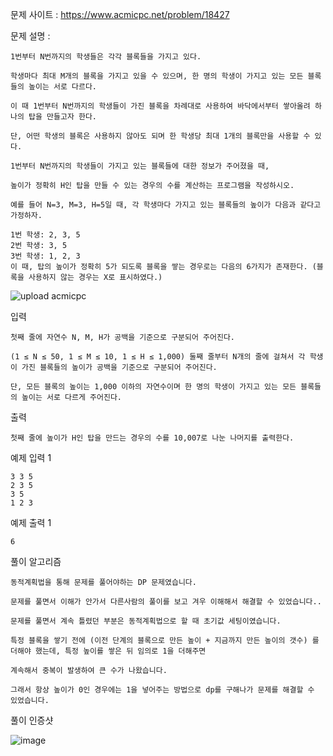 문제 사이트 : https://www.acmicpc.net/problem/18427

문제 설명 :

    1번부터 N번까지의 학생들은 각각 블록들을 가지고 있다. 
    
    학생마다 최대 M개의 블록을 가지고 있을 수 있으며, 한 명의 학생이 가지고 있는 모든 블록들의 높이는 서로 다르다. 
    
    이 때 1번부터 N번까지의 학생들이 가진 블록을 차례대로 사용하여 바닥에서부터 쌓아올려 하나의 탑을 만들고자 한다.

    단, 어떤 학생의 블록은 사용하지 않아도 되며 한 학생당 최대 1개의 블록만을 사용할 수 있다.

    1번부터 N번까지의 학생들이 가지고 있는 블록들에 대한 정보가 주어졌을 때, 
    
    높이가 정확히 H인 탑을 만들 수 있는 경우의 수를 계산하는 프로그램을 작성하시오.

    예를 들어 N=3, M=3, H=5일 때, 각 학생마다 가지고 있는 블록들의 높이가 다음과 같다고 가정하자.

    1번 학생: 2, 3, 5
    2번 학생: 3, 5
    3번 학생: 1, 2, 3
    이 때, 탑의 높이가 정확히 5가 되도록 블록을 쌓는 경우로는 다음의 6가지가 존재한다. (블록을 사용하지 않는 경우는 X로 표시하였다.)

![upload acmicpc](https://user-images.githubusercontent.com/57944215/210134763-61643fd1-14fc-46a1-ac0f-d512cf51845f.jpg)


입력

    첫째 줄에 자연수 N, M, H가 공백을 기준으로 구분되어 주어진다. 
    
    (1 ≤ N ≤ 50, 1 ≤ M ≤ 10, 1 ≤ H ≤ 1,000) 둘째 줄부터 N개의 줄에 걸쳐서 각 학생이 가진 블록들의 높이가 공백을 기준으로 구분되어 주어진다.

    단, 모든 블록의 높이는 1,000 이하의 자연수이며 한 명의 학생이 가지고 있는 모든 블록들의 높이는 서로 다르게 주어진다.

출력

    첫째 줄에 높이가 H인 탑을 만드는 경우의 수를 10,007로 나눈 나머지를 출력한다.

예제 입력 1 

    3 3 5
    2 3 5
    3 5
    1 2 3
    
예제 출력 1 

    6
    
풀이 알고리즘

    동적계획법을 통해 문제를 풀어야하는 DP 문제였습니다.
    
    문제를 풀면서 이해가 안가서 다른사람의 풀이를 보고 겨우 이해해서 해결할 수 있었습니다..
    
    문제를 풀면서 계속 틀렸던 부분은 동적계획법으로 할 때 초기값 세팅이였습니다.
    
    특정 블록을 쌓기 전에 (이전 단계의 블록으로 만든 높이 + 지금까지 만든 높이의 갯수) 를 더해야 했는데, 특정 높이를 쌓은 뒤 임의로 1을 더해주면 
    
    계속해서 중복이 발생하여 큰 수가 나왔습니다.
    
    그래서 항상 높이가 0인 경우에는 1을 넣어주는 방법으로 dp를 구해나가 문제를 해결할 수 있었습니다.
    
    


풀이 인증샷

![image](https://user-images.githubusercontent.com/57944215/210134920-62735424-771d-457d-8b14-dc6021795cb6.png)

